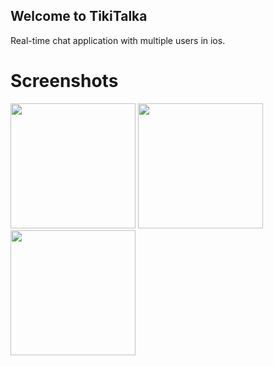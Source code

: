 ## Welcome to TikiTalka

Real-time chat application with multiple users in ios.

# Screenshots

<div>
  <img width="200" src=
"https://user-images.githubusercontent.com/43817724/64251787-45fe3180-cf54-11e9-8d43-9cd8b7925e25.png">
  <img width="200" src=
"https://user-images.githubusercontent.com/43817724/64252053-dfc5de80-cf54-11e9-9fd0-1246d9c769f0.png">
  <img width="200" src=
"https://user-images.githubusercontent.com/43817724/64252046-dd638480-cf54-11e9-9a97-86bc8598f36c.png">
 </div>

